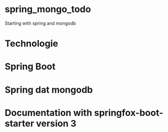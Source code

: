 # spring_mongo_todo
Starting with spring and mongodb

# Technologie
# Spring Boot
# Spring dat mongodb
# Documentation with  springfox-boot-starter version 3
